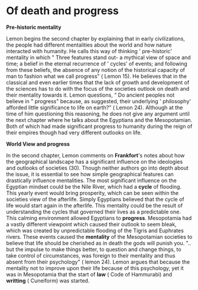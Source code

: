 # Of death and progress
**Pre-historic mentality**

Lemon begins the second chapter by explaining that in early civilizations, the people had different mentalities about the world and how nature interacted with humanity. He calls this way of thinking ' pre-historic' mentality in which " Three features stand out- a mythical view of space and time; a belief in the eternal recurrence of ' cycles' of events; and following from these beliefs, the absence of any notion of the historical capacity of man to fashion what we call progress" ( Lemon 15). He believes that in the classical and even earlier times that the lack of growth and development of the sciences has to do with the focus of the societies outlook on death and their mentality towards it. Lemon questions, " Do ancient peoples not believe in " progress" because, as suggested, their underlying ' philosophy' afforded little significance to life on earth?" ( Lemon 24).  Although at the time of him questioning this reasoning, he does not give any argument until the next chapter where he talks about the Egyptians and the Mesopotamian. Both of which had made significant progress to humanity during the reign of their empires though had very different outlooks on life. 

**World View and progress**

In the second chapter, Lemon comments on **Frankfort**'s notes about how the geographical landscape has a significant influence on the ideologies and outlooks of societies (30). Though neither authors go into depth about the issue, it is essential to see how simple geographical features can drastically influence mentalities. The most significant influence on the Egyptian mindset could be the Nile River, which had a **cycle** of flooding. This yearly event would bring prosperity, which can be seen within the societies view of the afterlife. Simply Egyptians believed that the cycle of life would start again in the afterlife. This mentality could be the result of understanding the cycles that governed their lives as a predictable one. This calming environment allowed Egyptians to **progress**. Mesopotamia had a vastly different viewpoint which caused their outlook to seem bleak, which was created by unpredictable flooding of the Tigris and Euphrates rivers. These events caused the **mentality** of the Mesopotamian societies to believe that life should be cherished as in death the gods will punish you. ".. but the impulse to make things better, to question and change things, to take control of circumstances, was foreign to their mentality and thus absent from their psychology" ( lemon 24). Lemon argues that because the mentality not to improve upon their life because of this psychology, yet it was in Mesopotamia that the start of **law** ( Code of Hammurabi) and **writting** ( Cuneiform) was started.  

